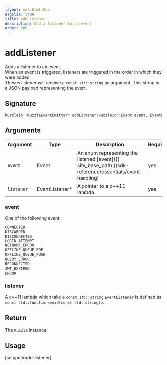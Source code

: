```yaml
---
layout: sdk.html.hbs
algolia: true
title: addListener
description: Add a listener to an event
order: 200
---
```


# addListener

Adds a listener to an event.  
When an event is triggered, listeners are triggered in the order in which they were added.  
Theses listener will receive a `const std::string` as argument. This string is a JSON payload representing the event.

## Signature

```cpp
kuzzleio::KuzzleEventEmitter* addListener(kuzzleio::Event event, EventListener* listener)
```

## Arguments

| Argument   | Type                      | Description                                                                                            | Required |
| ---------- | ------------------------- | ------------------------------------------------------------------------------------------------------ | -------- |
| `event`    | Event                     | An enum representing the listened [event]({{ site_base_path }}sdk-reference/essentials/event-handling) | yes      |
| `listener` | EventListener\* | A pointer to a c++11 lambda                                           | yes      |

### **event**

One of the following event:

```cpp
CONNECTED
DISCARDED
DISCONNECTED
LOGIN_ATTEMPT
NETWORK_ERROR
OFFLINE_QUEUE_POP
OFFLINE_QUEUE_PUSH
QUERY_ERROR
RECONNECTED
JWT_EXPIRED
ERROR
```

### **listener**

A c++11 lambda which take a `const std::string`
`EventListener` is defined as `const std::function<void(const std::string)>`.

## Return

The `Kuzzle` instance.

## Usage

[snippet=add-listener]
